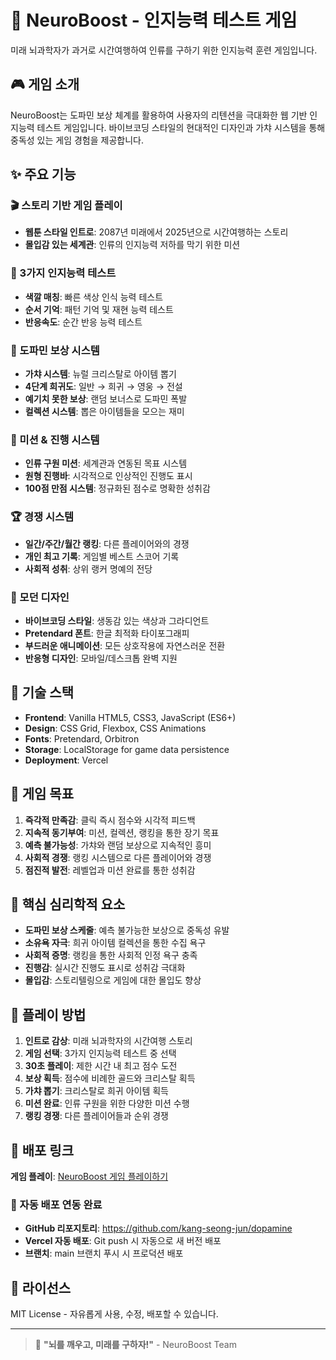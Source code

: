 # 🧠 NeuroBoost - 인지능력 테스트 게임

미래 뇌과학자가 과거로 시간여행하여 인류를 구하기 위한 인지능력 훈련 게임입니다.

## 🎮 게임 소개

NeuroBoost는 도파민 보상 체계를 활용하여 사용자의 리텐션을 극대화한 웹 기반 인지능력 테스트 게임입니다. 바이브코딩 스타일의 현대적인 디자인과 가챠 시스템을 통해 중독성 있는 게임 경험을 제공합니다.

## ✨ 주요 기능

### 🎬 스토리 기반 게임 플레이
- **웹툰 스타일 인트로**: 2087년 미래에서 2025년으로 시간여행하는 스토리
- **몰입감 있는 세계관**: 인류의 인지능력 저하를 막기 위한 미션

### 🧠 3가지 인지능력 테스트
- **색깔 매칭**: 빠른 색상 인식 능력 테스트
- **순서 기억**: 패턴 기억 및 재현 능력 테스트  
- **반응속도**: 순간 반응 능력 테스트

### 🎰 도파민 보상 시스템
- **가챠 시스템**: 뉴럴 크리스탈로 아이템 뽑기
- **4단계 희귀도**: 일반 → 희귀 → 영웅 → 전설
- **예기치 못한 보상**: 랜덤 보너스로 도파민 폭발
- **컬렉션 시스템**: 뽑은 아이템들을 모으는 재미

### 🎯 미션 & 진행 시스템
- **인류 구원 미션**: 세계관과 연동된 목표 시스템
- **원형 진행바**: 시각적으로 인상적인 진행도 표시
- **100점 만점 시스템**: 정규화된 점수로 명확한 성취감

### 🏆 경쟁 시스템
- **일간/주간/월간 랭킹**: 다른 플레이어와의 경쟁
- **개인 최고 기록**: 게임별 베스트 스코어 기록
- **사회적 성취**: 상위 랭커 명예의 전당

### 🎨 모던 디자인
- **바이브코딩 스타일**: 생동감 있는 색상과 그라디언트
- **Pretendard 폰트**: 한글 최적화 타이포그래피
- **부드러운 애니메이션**: 모든 상호작용에 자연스러운 전환
- **반응형 디자인**: 모바일/데스크톱 완벽 지원

## 🚀 기술 스택

- **Frontend**: Vanilla HTML5, CSS3, JavaScript (ES6+)
- **Design**: CSS Grid, Flexbox, CSS Animations
- **Fonts**: Pretendard, Orbitron
- **Storage**: LocalStorage for game data persistence
- **Deployment**: Vercel

## 🎯 게임 목표

1. **즉각적 만족감**: 클릭 즉시 점수와 시각적 피드백
2. **지속적 동기부여**: 미션, 컬렉션, 랭킹을 통한 장기 목표
3. **예측 불가능성**: 가챠와 랜덤 보상으로 지속적인 흥미
4. **사회적 경쟁**: 랭킹 시스템으로 다른 플레이어와 경쟁
5. **점진적 발전**: 레벨업과 미션 완료를 통한 성취감

## 🌟 핵심 심리학적 요소

- **도파민 보상 스케줄**: 예측 불가능한 보상으로 중독성 유발
- **소유욕 자극**: 희귀 아이템 컬렉션을 통한 수집 욕구
- **사회적 증명**: 랭킹을 통한 사회적 인정 욕구 충족
- **진행감**: 실시간 진행도 표시로 성취감 극대화
- **몰입감**: 스토리텔링으로 게임에 대한 몰입도 향상

## 📱 플레이 방법

1. **인트로 감상**: 미래 뇌과학자의 시간여행 스토리
2. **게임 선택**: 3가지 인지능력 테스트 중 선택
3. **30초 플레이**: 제한 시간 내 최고 점수 도전
4. **보상 획득**: 점수에 비례한 골드와 크리스탈 획득
5. **가챠 뽑기**: 크리스탈로 희귀 아이템 획득
6. **미션 완료**: 인류 구원을 위한 다양한 미션 수행
7. **랭킹 경쟁**: 다른 플레이어들과 순위 경쟁

## 🔗 배포 링크

**게임 플레이**: [NeuroBoost 게임 플레이하기](https://dopamine-bcko9hwip-sjkang89-gmailcoms-projects.vercel.app)

### 🚀 자동 배포 연동 완료
- **GitHub 리포지토리**: https://github.com/kang-seong-jun/dopamine
- **Vercel 자동 배포**: Git push 시 자동으로 새 버전 배포
- **브랜치**: main 브랜치 푸시 시 프로덕션 배포

## 📄 라이선스

MIT License - 자유롭게 사용, 수정, 배포할 수 있습니다.

---

> 🧠 **"뇌를 깨우고, 미래를 구하자!"** - NeuroBoost Team
